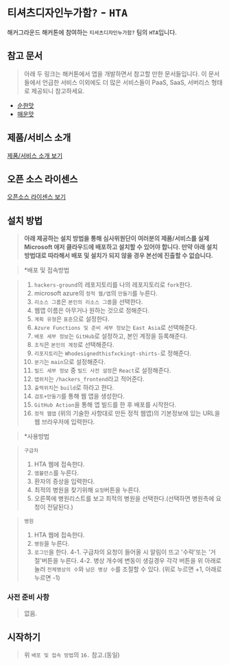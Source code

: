 # `티셔츠디자인누가함?` - `HTA`

해커그라운드 해커톤에 참여하는 `티셔츠디자인누가함?` 팀의 `HTA`입니다.

## 참고 문서

> 아래 두 링크는 해커톤에서 앱을 개발하면서 참고할 만한 문서들입니다. 이 문서들에서 언급한 서비스 이외에도 더 많은 서비스들이 PaaS, SaaS, 서버리스 형태로 제공되니 참고하세요.

- [순한맛](./REFERENCES_BASIC.md)
- [매운맛](./REFERENCES_ADVANCED.md)

## 제품/서비스 소개

<!-- 아래 링크는 지우지 마세요 -->
[제품/서비스 소개 보기](TOPIC.md)
<!-- 위 링크는 지우지 마세요 -->

## 오픈 소스 라이센스

<!-- 아래 링크는 지우지 마세요 -->
[오픈소스 라이센스 보기](./LICENSE)
<!-- 위 링크는 지우지 마세요 -->

## 설치 방법

> **아래 제공하는 설치 방법을 통해 심사위원단이 여러분의 제품/서비스를 실제 Microsoft 애저 클라우드에 배포하고 설치할 수 있어야 합니다. 만약 아래 설치 방법대로 따라해서 배포 및 설치가 되지 않을 경우 본선에 진출할 수 없습니다.**

> *배포 및 접속방법

> 1. `hackers-ground`의 레포지토리를 나의 레포지토리로 `fork`한다.
> 2. microsoft azure의 `정적 웹/앱`의 `만들기`를 누른다.
> 3. `리소스 그룹`은 `본인의 리소스 그룹`을 선택한다.
> 4. 웹앱 이름은 아무거나 원하는 것으로 정해준다.
> 5. `계획 유형`은 `표준`으로 설정한다.
> 6. `Azure Functions 및 준비 세부 정보`는 `East Asia`로 선택해준다.
> 7. `배포 세부 정보`는 `GitHub`로 설정하고, 본인 계정을 등록해준다.
> 8. `조직`은 `본인의 계정`로 선택해준다.
> 9. `리포지토리`는 `Whodesignedthisfxckingt-shirts-`로 정해준다.
> 10. `분기`는 `main`으로 설정해준다.
> 11. `빌드 세부 정보` 중 `빌드 사전 설정`은 `React`로 설정해준다.
> 12. `앱위치`는 `/hackers_frontend`라고 적어준다.
> 13. `출력위치`는 `build`로 하라고 한다.
> 14. `검토+만들기`를 통해 웹 앱을 생성한다.
> 15. `GitHub Action`을 통해 앱 빌드를 한 후 배포를 시작한다.
> 16. `정적 웹앱` (위의 기술한 사항대로 만든 정적 웹앱)의 기본정보에 있는 URL을 웹 브라우저에 입력한다.


> *사용방법

> `구급차`
>  1. HTA 웹에 접속한다.
>  2. `엠뷸런스`를 누른다.
>  3. 환자의 증상을 입력한다.
>  4. 최적의 병원을 찾기위해 `요청`버튼을 누른다.
>  5. 오른쪽에 병원리스트를 보고 최적의 병원을 선택한다.(선택하면 병원측에 요청이 전달된다.)


> `병원` 
>  1. HTA 웹에 접속한다.
>  2. `병원`을 누른다.
>  3. `로그인`을 한다.
>  4-1. 구급차의 요청이 들어올 시 알림이 뜨고 '수락'또는 '거절'버튼을 누른다.
>  4-2. 병상 개수에 변동이 생길경우 각각 버튼을 위 아래로 눌러 `전체병상의 수`와 `남은 병상 수`를 조절할 수 있다. (위로 누르면 +1, 아래로 누르면 -1)


### 사전 준비 사항

> 없음.

## 시작하기

> 위 `배포 및 접속 방법`의 `16.` 참고.(동일)
